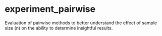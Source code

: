 # experiment_pairwise
Evaluation of pairwise methods to better understand the effect of sample size (n) on the ability to determine insightful results.
